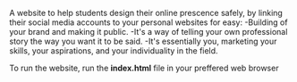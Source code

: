 A website to help students design their online prescence safely, by linking their social media accounts to your personal websites for easy:
 -Building of your brand and making it public.
 -It's a way of telling your own professional story the way you want it to be said. 
 -It's essentially you, marketing your skills, your aspirations, and your individuality in the field.

 To run the website, 
  run the **index.html** file in your preffered web browser
